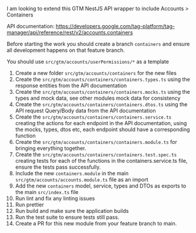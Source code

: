 I am looking to extend this GTM NestJS API wrapper to include Accounts > Containers

API documentation: https://developers.google.com/tag-platform/tag-manager/api/reference/rest/v2/accounts.containers

Before starting the work you should create a branch `containers` and ensure all development happens on that feature branch.

You should use `src/gtm/accounts/userPermissions/*` as a template

1. Create a new folder `src/gtm/accounts/containers` for the new files
2. Create the `src/gtm/accounts/containers/containers.types.ts` using the response entities from the API documentation
3. Create the `src/gtm/accounts/containers/containers.mocks.ts` using the types and mock data, see other modules mock data for consistency 
4. Create the `src/gtm/accounts/containers/containers.dtos.ts` using the API request Query/Body data from the API documentation
5. Create the `src/gtm/accounts/containers/containers.service.ts` creating the actions for each endpoint in the API documentation, using the mocks, types, dtos etc, each endpoint should have a corresponding function
6. Create the `src/gtm/accounts/containers/containers.module.ts` for bringing everything together.
7. Create the `src/gtm/accounts/containers/containers.test.spec.ts` creating tests for each of the functions in the containers.service.ts file, ensure the tests pass successfully.
8. Include the new `containers.module` in the main `src/gtm/accounts/accounts.module.ts` file as an import
9. Add the new `containers` model, service, types and DTOs as exports to the main `src/index.ts` file
10. Run lint and fix any linting issues
11. Run prettier 
12. Run build and make sure the application builds
13. Run the test suite to ensure tests still pass.
14. Create a PR for this new module from your feature branch to main.